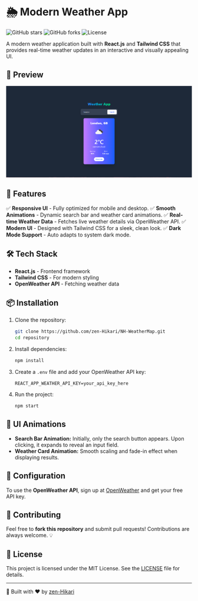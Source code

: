 # 🌦️ Modern Weather App

![GitHub stars](https://img.shields.io/github/stars/zen-Hikari/NH-WeatherMap?style=social)
![GitHub forks](https://img.shields.io/github/forks/zen-Hikari/NH-WeatherMap?style=social)
![License](https://img.shields.io/github/license/zen-Hikari/NH-WeatherMap)

A modern weather application built with **React.js** and **Tailwind CSS** that provides real-time weather updates in an interactive and visually appealing UI.

## 📸 Preview

![Weather App Screenshot](https://raw.githubusercontent.com/zen-Hikari/NH-WeatherMap/refs/heads/main/public/weather-2.png)

## 🚀 Features

✅ **Responsive UI** - Fully optimized for mobile and desktop.
✅ **Smooth Animations** - Dynamic search bar and weather card animations.
✅ **Real-time Weather Data** - Fetches live weather details via OpenWeather API.
✅ **Modern UI** - Designed with Tailwind CSS for a sleek, clean look.
✅ **Dark Mode Support** - Auto adapts to system dark mode.

## 🛠️ Tech Stack

- **React.js** - Frontend framework
- **Tailwind CSS** - For modern styling
- **OpenWeather API** - Fetching weather data

## 📦 Installation

1. Clone the repository:
   ```bash
   git clone https://github.com/zen-Hikari/NH-WeatherMap.git
   cd repository
   ```
2. Install dependencies:
   ```bash
   npm install
   ```
3. Create a `.env` file and add your OpenWeather API key:
   ```env
   REACT_APP_WEATHER_API_KEY=your_api_key_here
   ```
4. Run the project:
   ```bash
   npm start
   ```

## 🎨 UI Animations

- **Search Bar Animation:** Initially, only the search button appears. Upon clicking, it expands to reveal an input field.
- **Weather Card Animation:** Smooth scaling and fade-in effect when displaying results.

## 🔧 Configuration

To use the **OpenWeather API**, sign up at [OpenWeather](https://openweathermap.org/api) and get your free API key.

## 🤝 Contributing

Feel free to **fork this repository** and submit pull requests! Contributions are always welcome. 💡

## 📜 License

This project is licensed under the MIT License. See the [LICENSE](LICENSE) file for details.

---
🚀 Built with ❤️ by [zen-Hikari](https://github.com/zen-Hikari)

